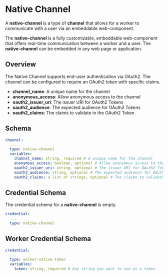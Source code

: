 # Native Channel

A **native-channel** is a type of **channel** that allows for a worker to communicate with a user via an embeddable web-component.

The **native-channel** is a fully customizable, embeddable web-component that offers real-time communication between a worker and a user. The **native-channel** can be embedded in any web page or application.

## Overview

The Native Channel supports end-user authentication via OAuth2. The channel can be configured to require an OAuth2 token with specific claims.

- **channel_name**: A unique name for the channel
- **anonymous_access**: Allow anonymous access to the channel
- **oauth2_issuer_uri**: The issuer URI for OAuth2 Tokens
- **oauth2_audience**: The expected audience for OAuth2 Tokens
- **oauth2_claims**: The claims to validate in the OAuth2 Token

## Schema

```yaml
channel:
  ...
  type: native-channel
  variables:
    channel_name: string, required # A unique name for the channel
    anonymous_access: boolean, optional # Allow anonymous access to the channel
    oauth2_issuer_uri: string, optional # The issuer URI for OAuth2 Tokens
    oauth2_audience: string, optional # The expected audience for OAuth2 Tokens
    oauth2_claims: a list of strings, optional # The claims to validate in the OAuth2 Token
```

## Credential Schema

The credential schema for a **native-channel** is empty.

```yaml
credential:
  ...
  type: native-channel    
```


## Worker Credential Schema

```yaml
credential:
  ...
  type: worker-native-token
  variables:
    token: string, required # Any string you want to use as a token
```
